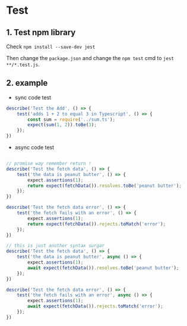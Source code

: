 # Test

## 1. Test npm library

Check `npm install --save-dev jest`

Then change the `package.json` and change the `npm test` cmd to `jest **/*.test.js`.

## 2. example

- sync code test

```ts
describe('Test the Add', () => {
    test('adds 1 + 2 to equal 3 in Typescript', () => {
        const sum = require('../sum.ts');
        expect(sum(1, 2)).toBe(3);
    });
})
```

- async code test

```ts

// promise way remember return !
describe('Test the fetch data', () => {
    test('the data is peanut butter', () => {
        expect.assertions(1);
        return expect(fetchData()).resolves.toBe('peanut butter');
    });
})

describe('Test the fetch data error', () => {
    test('the fetch fails with an error', () => {
        expect.assertions(1);
        return expect(fetchData()).rejects.toMatch('error');
    });
})

// this is just another syntax surgar
describe('Test the fetch data', () => {
    test('the data is peanut butter', async () => {
        expect.assertions(1);
        await expect(fetchData()).resolves.toBe('peanut butter');
    });
})

describe('Test the fetch data error', () => {
    test('the fetch fails with an error', async () => {
        expect.assertions(1);
        await expect(fetchData()).rejects.toMatch('error');
    });
})
```